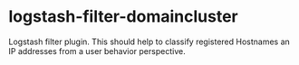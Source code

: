# logstash-filter-domaincluster
Logstash filter plugin. This should help to classify registered Hostnames an IP addresses from a user behavior perspective.
